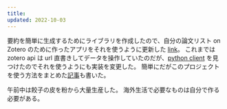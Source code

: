 ```yaml
---
title: 
updated: 2022-10-03
---
```


要約を簡単に生成するためにライブラリを作成したので、自分の論文リスト on Zotero のために作ったアプリをそれを使うように更新した [link](https://github.com/sobamchan/zotero_tldr_api)。
これまでは zotero api は url 直書きしてデータを操作していたのだが、[python client](https://github.com/urschrei/pyzotero) を見つけたのでそれを使うようにも実装を変更した。
簡単にだがこのプロジェクトを使う方法をまとめた[記事](https://sotaro.io/posts/zotero-tldr-api)も書いた。

午前中は餃子の皮を粉から大量生産した。
海外生活で必要なものは自分で作る必要がある。
